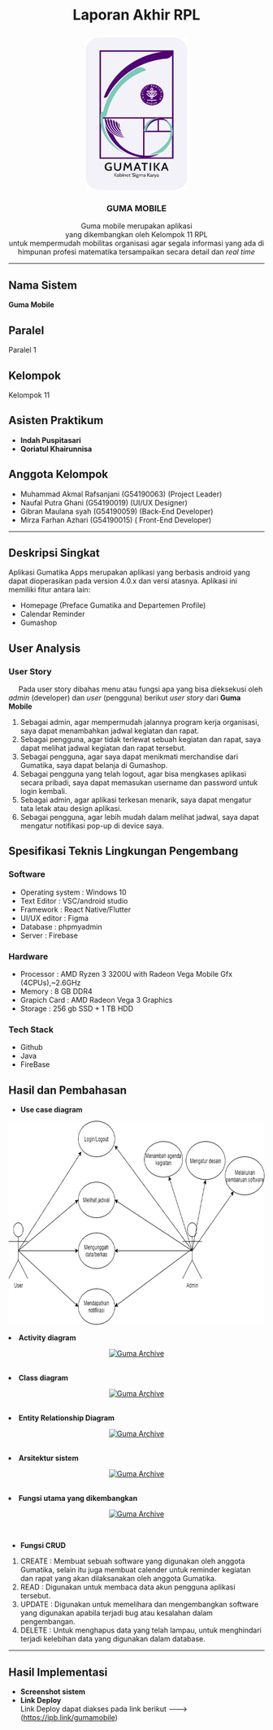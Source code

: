 # <p align ="center">Laporan Akhir RPL </p>
<p align="center">
  <a href="">
    <img src="https://github.com/MIRZAIPB56/RPL-Team-11/blob/main/media/Group%2069.png" alt="Guma Archive" width=200 height=300>
  </a>

  <h3 align="center">GUMA MOBILE</h3>

  <p align="center">
    Guma mobile merupakan aplikasi </br>
    yang dikembangkan oleh Kelompok 11 RPL
    </br> untuk mempermudah mobilitas organisasi agar segala informasi yang ada di himpunan profesi matematika  tersampaikan secara detail dan <i>real time </i>
    <br>
  </p>
</p>

***

## Nama Sistem
**Guma Mobile**

## Paralel
Paralel 1

## Kelompok
Kelompok 11

## Asisten Praktikum
* **Indah Puspitasari**
* **Qoriatul Khairunnisa**

## Anggota Kelompok
* Muhammad Akmal Rafsanjani (G54190063) (Project Leader)<br/>
* Naufal Putra Ghani (G54190019) (UI/UX Designer)<br/>
* Gibran Maulana syah (G54190059) (Back-End Developer)<br/>
* Mirza Farhan Azhari (G54190015) ( Front-End Developer)<br/>

***

## Deskripsi Singkat
Aplikasi Gumatika Apps merupakan aplikasi yang berbasis android  yang dapat dioperasikan pada version 4.0.x dan versi atasnya. Aplikasi ini memiliki fitur antara lain:
* Homepage (Preface Gumatika and Departemen Profile)
* Calendar Reminder
* Gumashop
## User Analysis
### User Story
  &nbsp;&nbsp;&nbsp;&nbsp; Pada user story dibahas menu atau fungsi apa yang bisa dieksekusi oleh _admin_ (developer) dan _user_ (pengguna) berikut _user story_ dari **Guma Mobile**<br/>
1. Sebagai admin, agar mempermudah jalannya program kerja organisasi, saya dapat menambahkan jadwal kegiatan dan rapat.
2. Sebagai pengguna, agar tidak terlewat sebuah kegiatan dan rapat, saya dapat melihat jadwal kegiatan dan rapat tersebut. 
3. Sebagai pengguna, agar saya dapat menikmati merchandise dari Gumatika, saya dapat belanja di Gumashop.
4. Sebagai pengguna yang telah logout, agar bisa mengkases aplikasi secara pribadi, saya dapat memasukan username dan password untuk login kembali.
5. Sebagai admin, agar aplikasi terkesan menarik, saya dapat mengatur tata letak atau design aplikasi.
6. Sebagai pengguna, agar lebih mudah dalam melihat jadwal, saya dapat mengatur notifikasi pop-up di device saya.

## Spesifikasi Teknis Lingkungan Pengembang
### Software
* Operating system : Windows 10
* Text Editor  : VSC/android studio
* Framework : React Native/Flutter
* UI/UX editor : Figma
* Database   : phpmyadmin
* Server        : Firebase
### Hardware
* Processor   : AMD Ryzen 3 3200U with Radeon Vega Mobile Gfx (4CPUs),~2.6GHz
* Memory       : 8 GB DDR4
* Grapich Card  : AMD Radeon Vega 3 Graphics
* Storage    : 256 gb SSD + 1 TB HDD
### Tech Stack
* Github
* Java
* FireBase
## Hasil dan Pembahasan
* **Use case diagram**
<p align="center">
  <a href="">
    <img src="https://github.com/MIRZAIPB56/RPL-Team-11/blob/main/media/Use%20Case%20Diagram.png" alt="Guma Archive" width=736 height=401>
  </a>
</p>
 <li> <b>Activity diagram</b> </li>
<p align="center">
  <a href="">
    <img src="https://user-images.githubusercontent.com/78219073/120760493-6058ab00-c53e-11eb-8405-5b17521cd141.png" alt="Guma Archive" >
  </a>
</p> </br>
<li> <b>Class diagram </b> </li>
<p align="center">
  <a href="">
    <img src="https://user-images.githubusercontent.com/78219073/120760508-62bb0500-c53e-11eb-9b77-210922e2b0ec.png" alt="Guma Archive" >
  </a>
</p> </br>
<li> <b>Entity Relationship Diagram</b> </li>
<p align="center">
  <a href="">
    <img src="https://user-images.githubusercontent.com/78219073/120760485-5df65100-c53e-11eb-8b3a-37da78f6b1b4.png" alt="Guma Archive">
  </a>
</p> </br>
<li> <b>Arsitektur sistem</b> </li>
<p align="center">
  <a href="">
    <img src="https://user-images.githubusercontent.com/78219073/120760504-62226e80-c53e-11eb-997f-022fa56230d3.png" alt="Guma Archive" >
  </a>
</p> </br>
 <li> <b>Fungsi utama yang dikembangkan</b> </li>
<p align="center">
  <a href="">
    <img src="https://user-images.githubusercontent.com/78219073/120760509-62bb0500-c53e-11eb-9d3e-378ac39c27e9.png" alt="Guma Archive" >
  </a>
</p> </br>

* **Fungsi CRUD**
1. CREATE : Membuat sebuah software yang digunakan oleh anggota Gumatika, selain itu juga membuat calender untuk reminder kegiatan dan rapat yang akan dilaksanakan oleh anggota Gumatika.</br>
2. READ   : Digunakan untuk membaca data akun pengguna aplikasi tersebut.</br>
3. UPDATE : Digunakan untuk memelihara dan mengembangkan software yang digunakan apabila terjadi bug atau kesalahan dalam pengembangan.</br>
4. DELETE : Untuk menghapus data yang telah lampau, untuk menghindari terjadi kelebihan data yang digunakan dalam database.</br>

***

## Hasil Implementasi
* **Screenshot sistem** </br>
* **Link Deploy**</br>
Link Deploy dapat diakses pada link berikut ---> (https://ipb.link/gumamobile)

